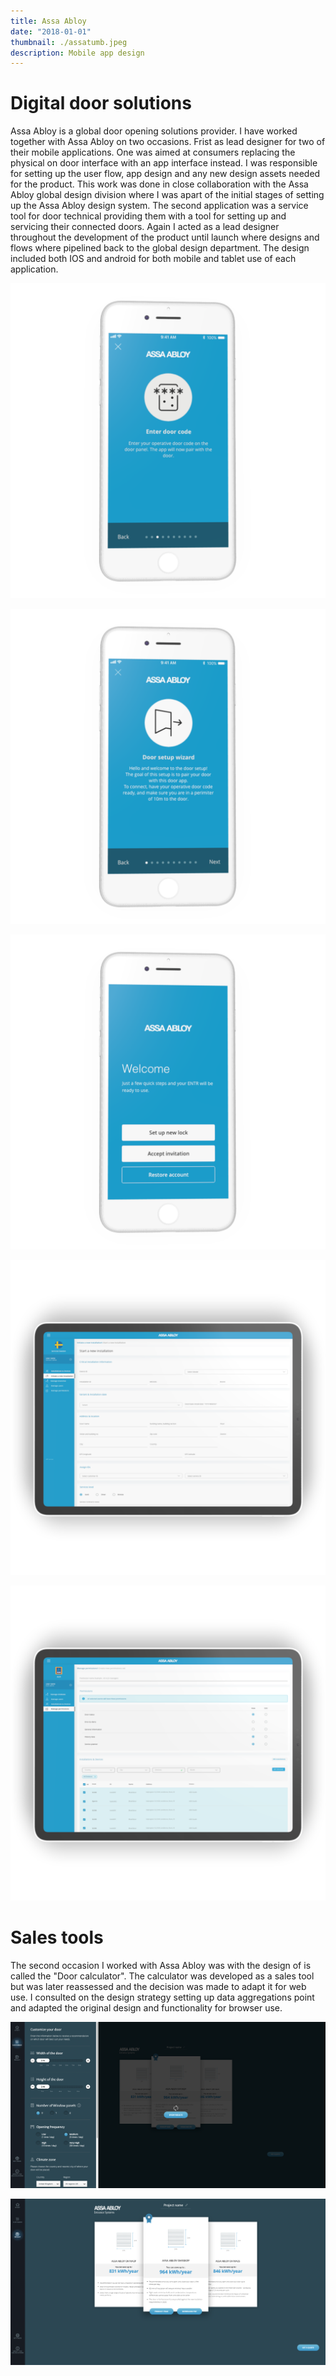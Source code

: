 ```yaml
---
title: Assa Abloy 
date: "2018-01-01"
thumbnail: ./assatumb.jpeg
description: Mobile app design
---
```


# Digital door solutions

Assa Abloy is a global door opening solutions provider. I have worked together with Assa Abloy on two occasions. Frist as lead designer for two of their mobile applications. One was aimed at consumers replacing the physical on door interface with an app interface instead. I was responsible for setting up the user flow, app design and any new design assets needed for the product. This work was done in close collaboration with the Assa Abloy global design division where I was apart of the initial stages of setting up the Assa Abloy design system. 
The second application was a service tool for door technical providing them with a tool for setting up and servicing their connected doors. Again I acted as a lead designer throughout the development of the product until launch where designs and flows where pipelined back to the global design department. The design included both IOS and android for both mobile and tablet use of each application. 

![Title](./picture2.png)

![Title](./picture3.png)

![Title](./picture4.png)

![Title](./picture5.png)

![Title](./picture6.png)

# Sales tools 

The second occasion I worked with Assa Abloy was with the design of is called the "Door calculator". The calculator was developed as a sales tool but was later reassessed and the decision was made to adapt it for web use. I consulted on the design strategy setting up data aggregations point and adapted the original design and functionality for browser use.  

![Title](./picture7.png)

![Title](./picture8.png)
